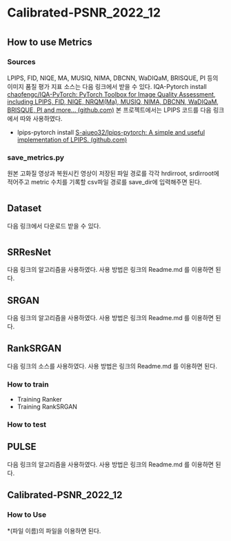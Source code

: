 # Calibrated-PSNR_2022_12
#
## How to use Metrics 
### Sources
LPIPS, FID, NIQE, MA, MUSIQ, NIMA, DBCNN, WaDIQaM, BRISQUE, PI 등의 이미지 품질 평가 지표 소스는 다음 링크에서 받을 수 있다.
IQA-Pytorch install
[chaofengc/IQA-PyTorch: PyTorch Toolbox for Image Quality Assessment, including LPIPS, FID, NIQE, NRQM(Ma), MUSIQ, NIMA, DBCNN, WaDIQaM, BRISQUE, PI and more... (github.com)](https://github.com/chaofengc/IQA-PyTorch)
본 프로젝트에서는 LPIPS 코드를 다음 링크에서 따와 사용하였다. 
- lpips-pytorch install 
[S-aiueo32/lpips-pytorch: A simple and useful implementation of LPIPS. (github.com)](https://github.com/S-aiueo32/lpips-pytorch)

### save_metrics.py
 원본 고화질 영상과 복원시킨 영상이 저장된 파일 경로를 각각 hrdirroot, srdirroot에 적어주고 metric 수치를 기록할 csv파일 경로를 save_dir에 입력해주면 된다.
#  
## Dataset 
 다음 링크에서 다운로드 받을 수 있다.
#
## SRResNet 
 다음 링크의 알고리즘을 사용하였다. 사용 방법은 링크의 Readme.md 를 이용하면 된다.

## SRGAN
 다음 링크의 알고리즘을 사용하였다. 사용 방법은 링크의 Readme.md 를 이용하면 된다.

## RankSRGAN
 다음 링크의 소스를 사용하였다. 사용 방법은 링크의 Readme.md 를 이용하면 된다.

### How to train
- Training Ranker
- Training RankSRGAN 

### How to test

## PULSE 
 다음 링크의 알고리즘을 사용하였다. 사용 방법은 링크의 Readme.md 를 이용하면 된다.

## Calibrated-PSNR_2022_12
### How to Use 
 *(파일 이름)의 파일을 이용하면 된다.
